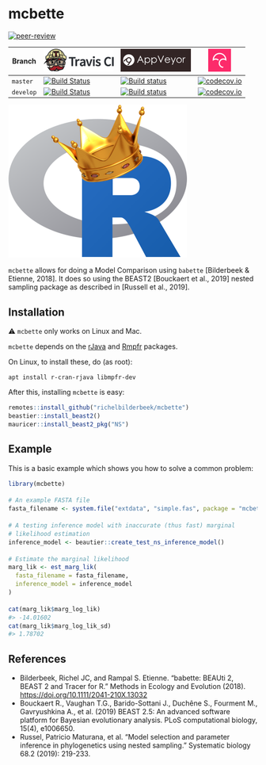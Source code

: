 
<!-- README.md is generated from README.Rmd. Please edit that file -->

# mcbette

<!-- badges: start -->

[![peer-review](https://badges.ropensci.org/360_status.svg)](https://github.com/ropensci/software-review/issues/360)

| Branch    | [![Travis CI logo](man/figures/TravisCI.png)](https://travis-ci.org)                                                                 | [![AppVeyor logo](man/figures/AppVeyor.png)](https://www.appveyor.com)                                                                                                           | [![Codecov logo](man/figures/Codecov.png)](https://www.codecov.io)                                                                                                 |
| --------- | ------------------------------------------------------------------------------------------------------------------------------------ | -------------------------------------------------------------------------------------------------------------------------------------------------------------------------------- | ------------------------------------------------------------------------------------------------------------------------------------------------------------------ |
| `master`  | [![Build Status](https://travis-ci.org/richelbilderbeek/mcbette.svg?branch=master)](https://travis-ci.org/richelbilderbeek/mcbette)  | [![Build status](https://ci.appveyor.com/api/projects/status/co69b54ljo135b5x/branch/master?svg=true)](https://ci.appveyor.com/project/richelbilderbeek/mcbette/branch/master)   | [![codecov.io](https://codecov.io/github/richelbilderbeek/mcbette/coverage.svg?branch=master)](https://codecov.io/github/richelbilderbeek/mcbette?branch=master)   |
| `develop` | [![Build Status](https://travis-ci.org/richelbilderbeek/mcbette.svg?branch=develop)](https://travis-ci.org/richelbilderbeek/mcbette) | [![Build status](https://ci.appveyor.com/api/projects/status/co69b54ljo135b5x/branch/develop?svg=true)](https://ci.appveyor.com/project/richelbilderbeek/mcbette/branch/develop) | [![codecov.io](https://codecov.io/github/richelbilderbeek/mcbette/coverage.svg?branch=develop)](https://codecov.io/github/richelbilderbeek/mcbette?branch=develop) |

<!-- badges: end -->

![](man/figures/mcbette_logo.png)

`mcbette` allows for doing a Model Comparison using `babette`
\[Bilderbeek & Etienne, 2018\]. It does so using the BEAST2 \[Bouckaert
et al., 2019\] nested sampling package as described in \[Russell et al.,
2019\].

## Installation

:warning: `mcbette` only works on Linux and Mac.

`mcbette` depends on the
[rJava](https://cran.r-project.org/package=rJava) and
[Rmpfr](https://cran.r-project.org/package=Rmpfr) packages.

On Linux, to install these, do (as root):

    apt install r-cran-rjava libmpfr-dev

After this, installing `mcbette` is easy:

``` r
remotes::install_github("richelbilderbeek/mcbette")
beastier::install_beast2()
mauricer::install_beast2_pkg("NS")
```

## Example

This is a basic example which shows you how to solve a common problem:

``` r
library(mcbette)

# An example FASTA file
fasta_filename <- system.file("extdata", "simple.fas", package = "mcbette")

# A testing inference model with inaccurate (thus fast) marginal
# likelihood estimation
inference_model <- beautier::create_test_ns_inference_model()

# Estimate the marginal likelihood
marg_lik <- est_marg_lik(
  fasta_filename = fasta_filename,
  inference_model = inference_model
)

cat(marg_lik$marg_log_lik)
#> -14.01602
cat(marg_lik$marg_log_lik_sd)
#> 1.78702
```

## References

  - Bilderbeek, Richel JC, and Rampal S. Etienne. “babette: BEAUti 2,
    BEAST 2 and Tracer for R.” Methods in Ecology and Evolution (2018).
    <https://doi.org/10.1111/2041-210X.13032>
  - Bouckaert R., Vaughan T.G., Barido-Sottani J., Duchêne S., Fourment
    M., Gavryushkina A., et al. (2019) BEAST 2.5: An advanced software
    platform for Bayesian evolutionary analysis. PLoS computational
    biology, 15(4), e1006650.
  - Russel, Patricio Maturana, et al. “Model selection and parameter
    inference in phylogenetics using nested sampling.” Systematic
    biology 68.2 (2019): 219-233.

